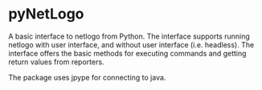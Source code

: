 pyNetLogo
=========

A basic interface to netlogo from Python. The interface supports running
netlogo with user interface, and without user interface (i.e. headless). 
The interface offers the basic methods for executing commands and getting
return values from reporters. 

The package uses jpype for connecting to java. 

